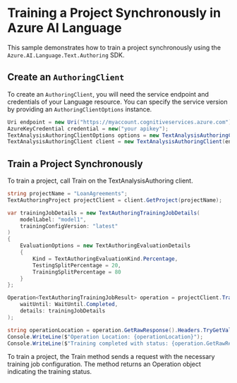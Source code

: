# Training a Project Synchronously in Azure AI Language

This sample demonstrates how to train a project synchronously using the `Azure.AI.Language.Text.Authoring` SDK.

## Create an `AuthoringClient`

To create an `AuthoringClient`, you will need the service endpoint and credentials of your Language resource. You can specify the service version by providing an `AuthoringClientOptions` instance.

```C# Snippet:CreateTextAuthoringClientForSpecificApiVersion
Uri endpoint = new Uri("https://myaccount.cognitiveservices.azure.com");
AzureKeyCredential credential = new("your apikey");
TextAnalysisAuthoringClientOptions options = new TextAnalysisAuthoringClientOptions(TextAnalysisAuthoringClientOptions.ServiceVersion.V2024_11_15_Preview);
TextAnalysisAuthoringClient client = new TextAnalysisAuthoringClient(endpoint, credential, options);
```

## Train a Project Synchronously

To train a project, call Train on the TextAnalysisAuthoring client.

```C# Snippet:Sample6_TextAuthoring_Train
string projectName = "LoanAgreements";
TextAuthoringProject projectClient = client.GetProject(projectName);

var trainingJobDetails = new TextAuthoringTrainingJobDetails(
    modelLabel: "model1",
    trainingConfigVersion: "latest"
)
{
    EvaluationOptions = new TextAuthoringEvaluationDetails
    {
        Kind = TextAuthoringEvaluationKind.Percentage,
        TestingSplitPercentage = 20,
        TrainingSplitPercentage = 80
    }
};

Operation<TextAuthoringTrainingJobResult> operation = projectClient.Train(
    waitUntil: WaitUntil.Completed,
    details: trainingJobDetails
);

string operationLocation = operation.GetRawResponse().Headers.TryGetValue("operation-location", out var location) ? location : null;
Console.WriteLine($"Operation Location: {operationLocation}");
Console.WriteLine($"Training completed with status: {operation.GetRawResponse().Status}");
```

To train a project, the Train method sends a request with the necessary training job configuration. The method returns an Operation<TrainingJobResult> object indicating the training status.
